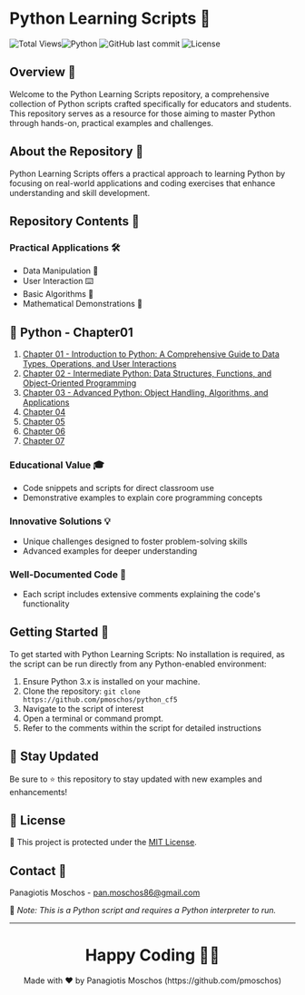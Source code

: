 # Python Learning Scripts 🐍

![Total Views](https://views.whatilearened.today/views/github/yourusername/python-educational-scripts.svg)![Python](https://img.shields.io/badge/language-Python-blue.svg) ![GitHub last commit](https://img.shields.io/github/last-commit/pmoschos/python_cf5) ![License](https://img.shields.io/badge/license-MIT-green.svg)

## Overview 🌟
Welcome to the Python Learning Scripts repository, a comprehensive collection of Python scripts crafted specifically for educators and students. This repository serves as a resource for those aiming to master Python through hands-on, practical examples and challenges.

## About the Repository 📖
Python Learning Scripts offers a practical approach to learning Python by focusing on real-world applications and coding exercises that enhance understanding and skill development.

## Repository Contents 📂
### Practical Applications 🛠️
- Data Manipulation 🔢
- User Interaction ⌨️
- Basic Algorithms 🔄
- Mathematical Demonstrations 📏

## 🐍 Python - Chapter01

01. <a href="https://github.com/pmoschos/python_cf5/tree/main/chapter01" title="Chapter 01">Chapter 01 - Introduction to Python: A Comprehensive Guide to Data Types, Operations, and User Interactions</a></td>
02. <a href="https://github.com/pmoschos/python_cf5/tree/main/chapter02" title="Chapter 02">Chapter 02 - Intermediate Python: Data Structures, Functions, and Object-Oriented Programming</a></td>
03. <a href="https://github.com/pmoschos/python_cf5/tree/main/chapter03" title="Chapter 03">Chapter 03 - Advanced Python: Object Handling, Algorithms, and Applications</a></td>
04. <a href="https://github.com/pmoschos/python_cf5/tree/main/chapter04" title="Chapter 04">Chapter 04</a></td>
05. <a href="https://github.com/pmoschos/python_cf5/tree/main/chapter05" title="Chapter 05">Chapter 05</a></td>
06. <a href="https://github.com/pmoschos/python_cf5/tree/main/chapter06" title="Chapter 06">Chapter 06</a></td>
07. <a href="https://github.com/pmoschos/python_cf5/tree/main/chapter07" title="Chapter 07">Chapter 07</a></td>

### Educational Value 🎓
- Code snippets and scripts for direct classroom use
- Demonstrative examples to explain core programming concepts

### Innovative Solutions 💡
- Unique challenges designed to foster problem-solving skills
- Advanced examples for deeper understanding

### Well-Documented Code 📄
- Each script includes extensive comments explaining the code's functionality

## Getting Started 🚀
To get started with Python Learning Scripts:
No installation is required, as the script can be run directly from any Python-enabled environment:
1. Ensure Python 3.x is installed on your machine.
2. Clone the repository: `git clone https://github.com/pmoschos/python_cf5`
3. Navigate to the script of interest
4. Open a terminal or command prompt.
5. Refer to the comments within the script for detailed instructions

## 📢 Stay Updated

Be sure to ⭐ this repository to stay updated with new examples and enhancements!

## 📄 License
🔐 This project is protected under the [MIT License](https://mit-license.org/).


## Contact 📧
Panagiotis Moschos - pan.moschos86@gmail.com

🔗 *Note: This is a Python script and requires a Python interpreter to run.*

---
<h1 align=center>Happy Coding 👨‍💻 </h1>

<p align="center">
  Made with ❤️ by Panagiotis Moschos (https://github.com/pmoschos)
</p>

